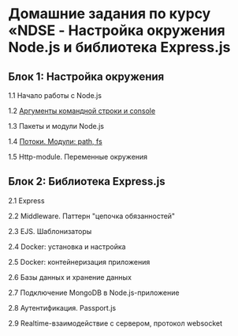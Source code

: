 # Домашние задания по курсу «NDSE - Настройка окружения Node.js и библиотека Express.js

## Блок 1: Настройка окружения

1.1 Начало работы с Node.js

1.2 [Аргументы командной строки и console](./hw_1/)

1.3 Пакеты и модули Node.js

1.4 [Потоки. Модули: path, fs](./hw_2/)

1.5 Http-module. Переменные окружения

## Блок 2: Библиотека Express.js

2.1 Express

2.2 Middleware. Паттерн "цепочка обязанностей"

2.3 EJS. Шаблонизаторы

2.4 Docker: установка и настройка

2.5 Docker: контейнеризация приложения

2.6 Базы данных и хранение данных

2.7 Подключение MongoDB в Node.js-приложение

2.8 Аутентификация. Passport.js

2.9 Realtime-взаимодействие с сервером, протокол websocket

